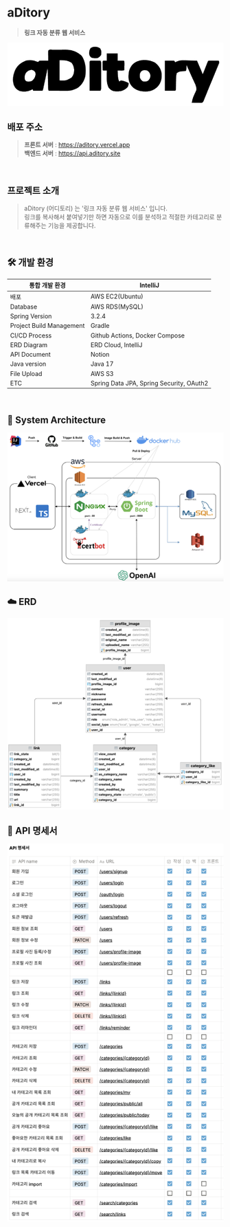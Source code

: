 # aDitory

> **링크 자동 분류 웹 서비스** <br/>
<img src="assets/aditory.png">

## 배포 주소
> **프론트 서버** : https://aditory.vercel.app <br/>
> **백엔드 서버** : https://api.aditory.site <br/>

<br/>

## 프로젝트 소개
> aDitory (어디토리) 는 '링크 자동 분류 웹 서비스' 입니다. <br/>
> 링크를 복사해서 붙여넣기만 하면 자동으로 이를 분석하고 적절한 카테고리로 분류해주는 기능을 제공합니다. <br/>

<br/>

## 🛠️ 개발 환경
| 통합 개발 환경                 | IntelliJ                                   |
|--------------------------|-----------------------------------------------|
| 배포                       | AWS EC2(Ubuntu)                              |
| Database                 | AWS RDS(MySQL)                                |
| Spring Version           | 3.2.4                                         |
| Project Build Management | Gradle                                        |
| CI/CD Process            | Github Actions, Docker Compose                |
| ERD Diagram              | ERD Cloud, IntelliJ                           |
| API Document             | Notion                                        |
| Java version             | Java 17                                       |
| File Upload              | AWS S3                                        |
| ETC                      | Spring Data JPA, Spring Security, OAuth2      |

<br/>

## 🔧 System Architecture
<img src ="assets/system_architecture.png" width="700px">

<br/>

## ☁️ ERD
<img src="assets/erd.png" width="700px">

## 📄 API 명세서
<img src="assets/api.png" width="700px">

<br/>